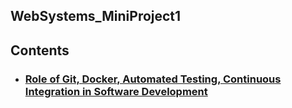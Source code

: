 ## WebSystems_MiniProject1

## Contents
- ### [Role of Git, Docker, Automated Testing, Continuous Integration in Software Development](/SD_Practices.md)